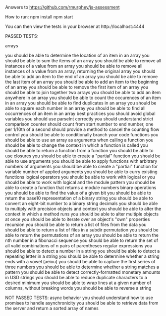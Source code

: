 Answers to https://github.com/rmurphey/js-assessment 

How to run: 
	npm install 
	npm start

You can then view the tests in your browser at http://localhost:4444

PASSED TESTS:

	
arrays


  you should be able to determine the location of an item in an array
  you should be able to sum the items of an array
  you should be able to remove all instances of a value from an array
  you should be able to remove all instances of a value from an array, returning the original array
  you should be able to add an item to the end of an array
  you should be able to remove the last item of an array
  you should be able to add an item to the beginning of an array
  you should be able to remove the first item of an array 
  you should be able to join together two arrays
  you should be able to add an item anywhere in an array
  you should be able to count the occurences of an item in an array
  you should be able to find duplicates in an array
  you should be able to square each number in an array
  you should be able to find all occurrences of an item in an array
best practices
  you should avoid global variables
  you should use parseInt correctly
  you should understand strict comparison
counter
  should count from start number to end number, one per 1/10th of a second
  should provide a method to cancel the counting
flow control
  you should be able to conditionally branch your code
functions
  you should be able to use an array as arguments when calling a function
  you should be able to change the context in which a function is called
  you should be able to return a function from a function
  you should be able to use closures
  you should be able to create a "partial" function
  you should be able to use arguments
  you should be able to apply functions with arbitrary numbers of arguments
  you should be able to create a "partial" function for variable number of applied arguments
  you should be able to curry existing functions
logical operators
  you should be able to work with logical or
  you should be able to work with logical and
  the module pattern
  you should be able to create a function that returns a module
numbers
  binary operations
    you should be able to find the value of a given bit
    you should be able to return the base10 representation of a binary string
    you should be able to convert an eight-bit number to a binary string
  decimals
    you should be able to multiply with precision
objects and context
  you should be able to alter the context in which a method runs
  you should be able to alter multiple objects at once
  you should be able to iterate over an object's "own" properties
recursion
  you should be able to return a list of files from the data
  you should be able to return a list of files in a subdir
permutation
  you should be able to return the permutations of an array
  you should be able to return the nth number in a fibonacci sequence
  you should be able to return the set of all valid combinations of n pairs of parentheses
regular expressions
  you should be able to detect a number in a string
  you should be able to detect a repeating letter in a string
  you should be able to determine whether a string ends with a vowel (aeiou)
  you should be able to capture the first series of three numbers
  you should be able to determine whether a string matches a pattern
  you should be able to detect correctly-formatted monetary amounts in USD
strings
  you should be able to reduce duplicate characters to a desired minimum
  you should be able to wrap lines at a given number of columns, without breaking words
  you should be able to reverse a string


NOT PASSED TESTS:
async behavior
  you should understand how to use promises to handle asynchronicity
  you should be able to retrieve data from the server and return a sorted array of names